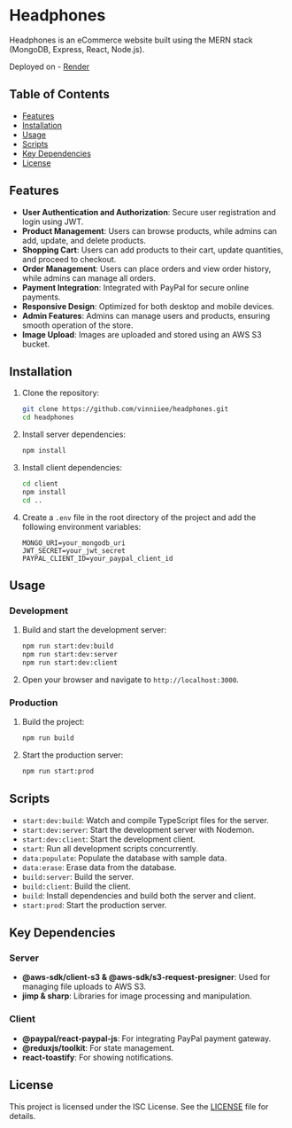 # Headphones

Headphones is an eCommerce website built using the MERN stack (MongoDB, Express, React, Node.js).

Deployed on - [Render](https://headphones-nzgi.onrender.com/)

## Table of Contents

- [Features](#features)
- [Installation](#installation)
- [Usage](#usage)
- [Scripts](#scripts)
- [Key Dependencies](#key-dependencies)
- [License](#license)

## Features

- **User Authentication and Authorization**: Secure user registration and login using JWT.
- **Product Management**: Users can browse products, while admins can add, update, and delete products.
- **Shopping Cart**: Users can add products to their cart, update quantities, and proceed to checkout.
- **Order Management**: Users can place orders and view order history, while admins can manage all orders.
- **Payment Integration**: Integrated with PayPal for secure online payments.
- **Responsive Design**: Optimized for both desktop and mobile devices.
- **Admin Features**: Admins can manage users and products, ensuring smooth operation of the store.
- **Image Upload**: Images are uploaded and stored using an AWS S3 bucket.

## Installation

1. Clone the repository:
    ```bash
    git clone https://github.com/vinniiee/headphones.git
    cd headphones
    ```

2. Install server dependencies:
    ```bash
    npm install
    ```

3. Install client dependencies:
    ```bash
    cd client
    npm install
    cd ..
    ```

4. Create a `.env` file in the root directory of the project and add the following environment variables:
    ```
    MONGO_URI=your_mongodb_uri
    JWT_SECRET=your_jwt_secret
    PAYPAL_CLIENT_ID=your_paypal_client_id
    ```

## Usage

### Development

1. Build and start the development server:
    ```bash
    npm run start:dev:build
    npm run start:dev:server
    npm run start:dev:client
    ```

2. Open your browser and navigate to `http://localhost:3000`.

### Production

1. Build the project:
    ```bash
    npm run build
    ```

2. Start the production server:
    ```bash
    npm run start:prod
    ```

## Scripts

- `start:dev:build`: Watch and compile TypeScript files for the server.
- `start:dev:server`: Start the development server with Nodemon.
- `start:dev:client`: Start the development client.
- `start`: Run all development scripts concurrently.
- `data:populate`: Populate the database with sample data.
- `data:erase`: Erase data from the database.
- `build:server`: Build the server.
- `build:client`: Build the client.
- `build`: Install dependencies and build both the server and client.
- `start:prod`: Start the production server.

## Key Dependencies

### Server

- **@aws-sdk/client-s3 & @aws-sdk/s3-request-presigner**: Used for managing file uploads to AWS S3.
- **jimp & sharp**: Libraries for image processing and manipulation.

### Client

- **@paypal/react-paypal-js**: For integrating PayPal payment gateway.
- **@reduxjs/toolkit**: For state management.
- **react-toastify**: For showing notifications.

## License

This project is licensed under the ISC License. See the [LICENSE](LICENSE) file for details.
